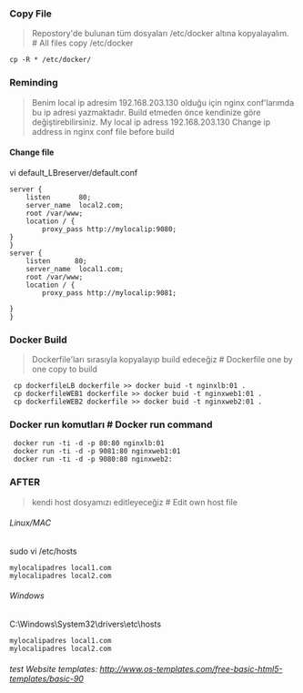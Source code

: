 ### Copy File 
> Repostory'de bulunan tüm dosyaları /etc/docker altına kopyalayalım. # All files copy /etc/docker
```
cp -R * /etc/docker/
```
### Reminding

> Benim local ip adresim 192.168.203.130 olduğu için nginx conf'larımda bu ip adresi yazmaktadır. Build etmeden önce kendinize göre değiştirebilirsiniz.
My local ip adress 192.168.203.130 Change ip address in nginx conf file before build

#### Change file
vi default_LBreserver/default.conf
```
server {
    listen       80;
    server_name  local2.com;
    root /var/www;
    location / {
        proxy_pass http://mylocalip:9080;
}
}
server {
    listen      80;
    server_name  local1.com;
    root /var/www;
    location / {
        proxy_pass http://mylocalip:9081;

}
}
```
### Docker Build
> Dockerfile'ları sırasıyla kopyalayıp build edeceğiz # Dockerfile one by one  copy  to build
```
 cp dockerfileLB dockerfile >> docker buid -t nginxlb:01 .
 cp dockerfileWEB1 dockerfile >> docker buid -t nginxweb1:01 .
 cp dockerfileWEB2 dockerfile >> docker buid -t nginxweb2:01 .
```
### Docker run komutları # Docker run command
```
 docker run -ti -d -p 80:80 nginxlb:01
 docker run -ti -d -p 9081:80 nginxweb1:01
 docker run -ti -d -p 9080:80 nginxweb2:
```
### AFTER
> kendi host dosyamızı editleyeceğiz # Edit own host file
###### Linux/MAC
sudo vi /etc/hosts
```
mylocalipadres local1.com
mylocalipadres local2.com
```
######  Windows
C:\Windows\System32\drivers\etc\hosts
```
mylocalipadres local1.com
mylocalipadres local2.com
```

###### test Website templates: http://www.os-templates.com/free-basic-html5-templates/basic-90
